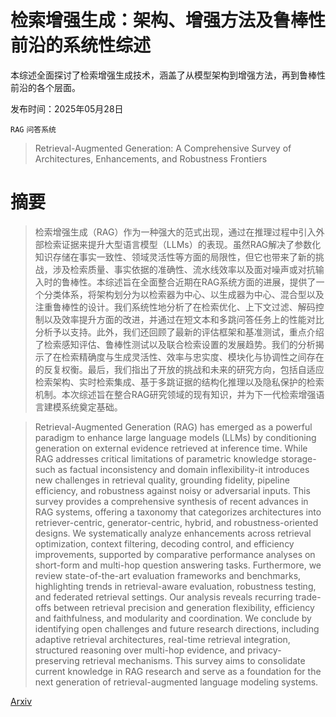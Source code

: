 # 检索增强生成：架构、增强方法及鲁棒性前沿的系统性综述
本综述全面探讨了检索增强生成技术，涵盖了从模型架构到增强方法，再到鲁棒性前沿的各个层面。

发布时间：2025年05月28日

`RAG` `问答系统`

> Retrieval-Augmented Generation: A Comprehensive Survey of Architectures, Enhancements, and Robustness Frontiers

# 摘要

> 检索增强生成（RAG）作为一种强大的范式出现，通过在推理过程中引入外部检索证据来提升大型语言模型（LLMs）的表现。虽然RAG解决了参数化知识存储在事实一致性、领域灵活性等方面的局限性，但它也带来了新的挑战，涉及检索质量、事实依据的准确性、流水线效率以及面对噪声或对抗输入时的鲁棒性。本综述旨在全面整合近期在RAG系统方面的进展，提供了一个分类体系，将架构划分为以检索器为中心、以生成器为中心、混合型以及注重鲁棒性的设计。我们系统性地分析了在检索优化、上下文过滤、解码控制以及效率提升方面的改进，并通过在短文本和多跳问答任务上的性能对比分析予以支持。此外，我们还回顾了最新的评估框架和基准测试，重点介绍了检索感知评估、鲁棒性测试以及联合检索设置的发展趋势。我们的分析揭示了在检索精确度与生成灵活性、效率与忠实度、模块化与协调性之间存在的反复权衡。最后，我们指出了开放的挑战和未来的研究方向，包括自适应检索架构、实时检索集成、基于多跳证据的结构化推理以及隐私保护的检索机制。本次综述旨在整合RAG研究领域的现有知识，并为下一代检索增强语言建模系统奠定基础。

> Retrieval-Augmented Generation (RAG) has emerged as a powerful paradigm to enhance large language models (LLMs) by conditioning generation on external evidence retrieved at inference time. While RAG addresses critical limitations of parametric knowledge storage-such as factual inconsistency and domain inflexibility-it introduces new challenges in retrieval quality, grounding fidelity, pipeline efficiency, and robustness against noisy or adversarial inputs. This survey provides a comprehensive synthesis of recent advances in RAG systems, offering a taxonomy that categorizes architectures into retriever-centric, generator-centric, hybrid, and robustness-oriented designs. We systematically analyze enhancements across retrieval optimization, context filtering, decoding control, and efficiency improvements, supported by comparative performance analyses on short-form and multi-hop question answering tasks. Furthermore, we review state-of-the-art evaluation frameworks and benchmarks, highlighting trends in retrieval-aware evaluation, robustness testing, and federated retrieval settings. Our analysis reveals recurring trade-offs between retrieval precision and generation flexibility, efficiency and faithfulness, and modularity and coordination. We conclude by identifying open challenges and future research directions, including adaptive retrieval architectures, real-time retrieval integration, structured reasoning over multi-hop evidence, and privacy-preserving retrieval mechanisms. This survey aims to consolidate current knowledge in RAG research and serve as a foundation for the next generation of retrieval-augmented language modeling systems.

[Arxiv](https://arxiv.org/abs/2506.00054)